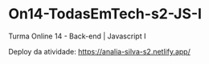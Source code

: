 # On14-TodasEmTech-s2-JS-I
Turma Online 14 - Back-end | Javascript I

Deploy da atividade: https://analia-silva-s2.netlify.app/
